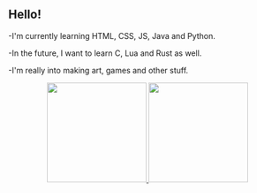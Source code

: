 ## Hello!
-I'm currently learning HTML, CSS, JS, Java and Python.

-In the future, I want to learn C, Lua and Rust as well.

-I'm really into making art, games and other stuff.
 
<div align="center">
  <a href="https://github.com/gust9vo">
  <img height="180em" src="https://github-readme-stats.vercel.app/api?username=gust9vo&show_icons=true&theme=dark&include_all_commits=true&count_private=true"/>
  <img height="180em" src="https://github-readme-stats.vercel.app/api/top-langs/?username=gust9vo&layout=compact&langs_count=7&theme=dark"/>
</div>

